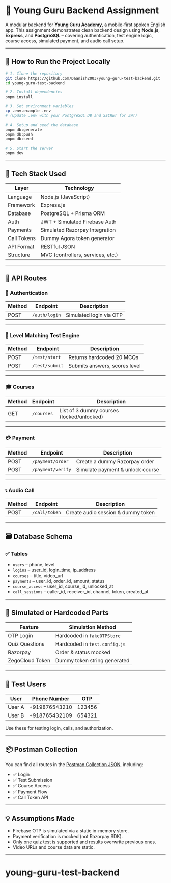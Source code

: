 # 📘 Young Guru Backend Assignment

A modular backend for **Young Guru Academy**, a mobile-first spoken English app. This assignment demonstrates clean backend design using **Node.js**, **Express**, and **PostgreSQL** – covering authentication, test engine logic, course access, simulated payment, and audio call setup.

---

## 🔧 How to Run the Project Locally

```bash
# 1. Clone the repository
git clone https://github.com/Daanish2003/young-guru-test-backend.git
cd young-guru-test-backend

# 2. Install dependencies
pnpm install

# 3. Set environment variables
cp .env.example .env
# (Update .env with your PostgreSQL DB and SECRET for JWT)

# 4. Setup and seed the database
pnpm db:generate
pnpm db:push
pnpm db:seed

# 5. Start the server
pnpm dev
```

---

## 🧩 Tech Stack Used

| Layer        | Technology                     |
|--------------|---------------------------------|
| Language     | Node.js (JavaScript)            |
| Framework    | Express.js                      |
| Database     | PostgreSQL + Prisma ORM         |
| Auth         | JWT + Simulated Firebase Auth   |
| Payments     | Simulated Razorpay Integration  |
| Call Tokens  | Dummy Agora token generator     |
| API Format   | RESTful JSON                    |
| Structure    | MVC (controllers, services, etc.) |

---

## 🔗 API Routes

### 🔐 Authentication

| Method | Endpoint          | Description                   |
|--------|-------------------|-------------------------------|
| POST   | `/auth/login`     | Simulated login via OTP       |

---

### 🧠 Level Matching Test Engine

| Method | Endpoint           | Description                       |
|--------|--------------------|-----------------------------------|
| POST   | `/test/start`      | Returns hardcoded 20 MCQs         |
| POST   | `/test/submit`     | Submits answers, scores level     |

---

### 🎓 Courses

| Method | Endpoint       | Description                        |
|--------|----------------|------------------------------------|
| GET    | `/courses`     | List of 3 dummy courses (locked/unlocked) |

---

### 💳 Payment

| Method | Endpoint           | Description                     |
|--------|--------------------|---------------------------------|
| POST   | `/payment/order`   | Create a dummy Razorpay order   |
| POST   | `/payment/verify`  | Simulate payment & unlock course |

---

### 📞 Audio Call

| Method | Endpoint        | Description                         |
|--------|-----------------|-------------------------------------|
| POST   | `/call/token`   | Create audio session & dummy token  |

---

## 🗃️ Database Schema

### ✅ Tables

- `users` – phone, level
- `logins` – user_id, login_time, ip_address
- `courses` – title, video_url
- `payments` – user_id, order_id, amount, status
- `course_access` – user_id, course_id, unlocked_at
- `call_sessions` – caller_id, receiver_id, channel, token, created_at

---

## 🤖 Simulated or Hardcoded Parts

| Feature        | Simulation Method                    |
|----------------|--------------------------------------|
| OTP Login      | Hardcoded in `fakeOTPStore`          |
| Quiz Questions | Hardcoded in `test.config.js`        |
| Razorpay       | Order & status mocked                |
| ZegoCloud Token| Dummy token string generated         |

---

## 👥 Test Users

| User     | Phone Number     | OTP     |
|----------|------------------|---------|
| User A   | +919876543210    | 123456  |
| User B   | +918765432109    | 654321  |

Use these for testing login, calls, and authorization.

---

## 📦 Postman Collection

You can find all routes in the [Postman Collection JSON](./young-guru-backend.postman_collection.json), including:

- ✅ Login
- ✅ Test Submission
- ✅ Course Access
- ✅ Payment Flow
- ✅ Call Token API

---

## 💡 Assumptions Made

- Firebase OTP is simulated via a static in-memory store.
- Payment verification is mocked (not Razorpay SDK).
- Only one quiz test is supported and results overwrite previous ones.
- Video URLs and course data are static.

---
# young-guru-test-backend
